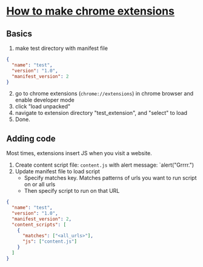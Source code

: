 # [How to make chrome extensions](https://www.youtube.com/watch?v=Ipa58NVGs_c)

## Basics
1. make test directory with manifest file

```json
{
  "name": "test",
  "version": "1.0",
  "manifest_version": 2
}
```

2. go to chrome extensions (`chrome://extensions`) in chrome browser and enable developer mode
3. click "load unpacked"
4. navigate to extension directory "test_extension", and "select" to load
5. Done.


## Adding code
Most times, extensions insert JS when you visit a website.
1. Create content script file: `content.js` with alert message: `alert("Grrrr.")
2. Update manifest file to load script
   - Specify matches key.  Matches patterns of urls you want to run script on or all urls
   - Then specify script to run on that URL

```json
{
  "name": "test",
  "version": "1.0",
  "manifest_version": 2,
  "content_scripts": [
    {
      "matches": ["<all_urls>"],
      "js": ["content.js"]
    }
  ]
}
```